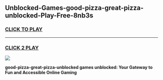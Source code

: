 
## Unblocked-Games-good-pizza-great-pizza-unblocked-Play-Free-8nb3s
<h3>
<a href="https://premium76.site?title=good-pizza-great-pizza-unblocked&ref=23A">CLICK TO PLAY</a></h3>
<hr>

<h3>
<a href="https://premium76.site?title=good-pizza-great-pizza-unblocked&ref=23A">CLICK 2 PLAY</a>
  
</h3>

<a href="https://premium76.site?title=good-pizza-great-pizza-unblocked&ref=23A"><img src="https://clearcache.store/games.png"></a>


**good-pizza-great-pizza-unblocked games unblocked: Your Gateway to Fun and Accessible Online Gaming**
